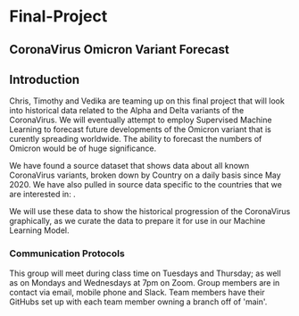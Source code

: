 # Final-Project
## CoronaVirus Omicron Variant Forecast

## Introduction
Chris, Timothy and Vedika are teaming up on this final project that will look into historical data related to the Alpha and Delta variants of the CoronaVirus.  We will eventually attempt to employ Supervised Machine Learning to forecast future developments of the Omicron variant that is curently spreading worldwide.  The ability to forecast the numbers of Omicron would be of huge significance.

We have found a source dataset that shows data about all known CoronaVirus variants, broken down by Country on a daily basis since May 2020.  We have also pulled in source data specific to the countries that we are interested in: <list of countries here>.

We will use these data to show the historical progression of the CoronaVirus graphically, as we curate the data to prepare it for use in our Machine Learning Model.  

### Communication Protocols
This group will meet during class time on Tuesdays and Thursday; as well as on Mondays and Wednesdays at 7pm on Zoom.  Group members are in contact via email, mobile phone and Slack.
Team members have their GitHubs set up with each team member owning a branch off of 'main'.

### 



